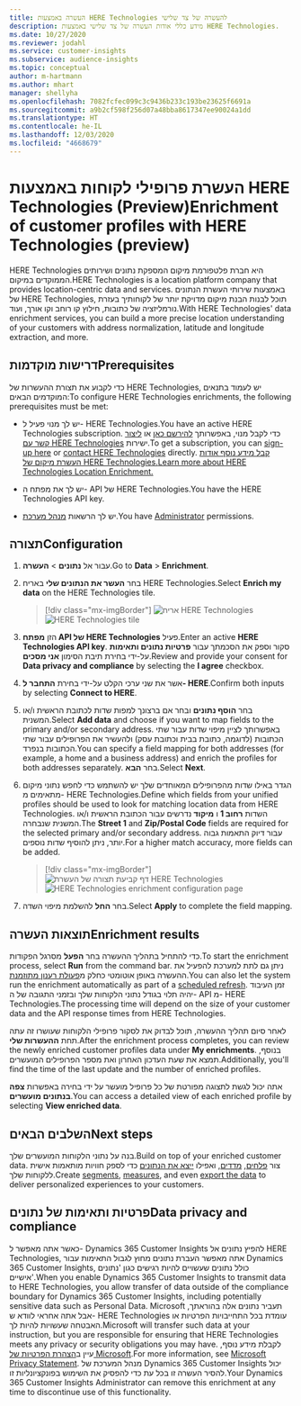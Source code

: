 ```yaml
---
title: העשרה באמצעות HERE Technologies להעשרה של צד שלישי
description: מידע כללי אודות העשרה של צד שלישי באמצעות HERE Technologies.
ms.date: 10/27/2020
ms.reviewer: jodahl
ms.service: customer-insights
ms.subservice: audience-insights
ms.topic: conceptual
author: m-hartmann
ms.author: mhart
manager: shellyha
ms.openlocfilehash: 7082fcfec099c3c9436b233c193be23625f6691a
ms.sourcegitcommit: a9b2cf598f256d07a48bba8617347ee90024a1dd
ms.translationtype: HT
ms.contentlocale: he-IL
ms.lasthandoff: 12/03/2020
ms.locfileid: "4668679"
---
```

# <a name="enrichment-of-customer-profiles-with-here-technologies-preview"></a><span data-ttu-id="2f02e-103">העשרת פרופילי לקוחות באמצעות HERE Technologies‏ (Preview)</span><span class="sxs-lookup"><span data-stu-id="2f02e-103">Enrichment of customer profiles with HERE Technologies (preview)</span></span>

<span data-ttu-id="2f02e-104">HERE Technologies היא חברת פלטפורמת מיקום המספקת נתונים ושירותים הממוקדים במיקום.</span><span class="sxs-lookup"><span data-stu-id="2f02e-104">HERE Technologies is a location platform company that provides location-centric data and services.</span></span> <span data-ttu-id="2f02e-105">באמצעות שירותי העשרת הנתונים של HERE Technologies, תוכל לבנות הבנת מיקום מדויקת יותר של לקוחותיך בעזרת נורמליזציה של כתובות, חילוץ קו רוחב וקו אורך, ועוד.</span><span class="sxs-lookup"><span data-stu-id="2f02e-105">With HERE Technologies' data enrichment services, you can build a more precise location understanding of your customers with address normalization, latitude and longitude extraction, and more.</span></span>

## <a name="prerequisites"></a><span data-ttu-id="2f02e-106">דרישות מוקדמות</span><span class="sxs-lookup"><span data-stu-id="2f02e-106">Prerequisites</span></span>

<span data-ttu-id="2f02e-107">כדי לקבוע את תצורת ההעשרות של HERE Technologies, יש לעמוד בתנאים המוקדמים הבאים:</span><span class="sxs-lookup"><span data-stu-id="2f02e-107">To configure HERE Technologies enrichments, the following prerequisites must be met:</span></span>

- <span data-ttu-id="2f02e-108">יש לך מנוי פעיל ל- HERE Technologies.</span><span class="sxs-lookup"><span data-stu-id="2f02e-108">You have an active HERE Technologies subscription.</span></span> <span data-ttu-id="2f02e-109">כדי לקבל מנוי, באפשרותך [להירשם כאן](https://developer.here.com/sign-up?utm_medium=referral&utm_source=Microsoft-Dynamics-CI&create=Freemium-Basic) או [ליצור קשר עם HERE Technologies](https://developer.here.com/help?utm_medium=referral&utm_source=Microsoft-Dynamics-CI#how-can-we-help-you) ישירות.</span><span class="sxs-lookup"><span data-stu-id="2f02e-109">To get a subscription, you can [sign-up here](https://developer.here.com/sign-up?utm_medium=referral&utm_source=Microsoft-Dynamics-CI&create=Freemium-Basic) or [contact HERE Technologies](https://developer.here.com/help?utm_medium=referral&utm_source=Microsoft-Dynamics-CI#how-can-we-help-you) directly.</span></span> [<span data-ttu-id="2f02e-110">קבל מידע נוסף אודות העשרת מיקום של HERE Technologies.</span><span class="sxs-lookup"><span data-stu-id="2f02e-110">Learn more about HERE Technologies Location Enrichment.</span></span>](https://developer.here.com/location-enrichment?cid=Dev-MicrosoftDynamics-DB-0-Dev-&utm_source=MicrosoftDynamics&utm_medium=referral&utm_campaign=Online_Dev_ReferralMicrosoft)

- <span data-ttu-id="2f02e-111">יש לך את מפתח ה- API של HERE Technologies.</span><span class="sxs-lookup"><span data-stu-id="2f02e-111">You have the HERE Technologies API key.</span></span>

- <span data-ttu-id="2f02e-112">יש לך הרשאות [מנהל מערכת](permissions.md#administrator).</span><span class="sxs-lookup"><span data-stu-id="2f02e-112">You have [Administrator](permissions.md#administrator) permissions.</span></span>

## <a name="configuration"></a><span data-ttu-id="2f02e-113">תצורה</span><span class="sxs-lookup"><span data-stu-id="2f02e-113">Configuration</span></span>

1. <span data-ttu-id="2f02e-114">עבור אל **נתונים** > **העשרה**.</span><span class="sxs-lookup"><span data-stu-id="2f02e-114">Go to **Data** > **Enrichment**.</span></span>

1. <span data-ttu-id="2f02e-115">בחר **העשר את הנתונים שלי** באריח HERE Technologies.</span><span class="sxs-lookup"><span data-stu-id="2f02e-115">Select **Enrich my data** on the HERE Technologies tile.</span></span>

   > [!div class="mx-imgBorder"]
   > <span data-ttu-id="2f02e-116">![אריח HERE Technologies](media/HERE-tile.png "אריח HERE Technologies")</span><span class="sxs-lookup"><span data-stu-id="2f02e-116">![HERE Technologies tile](media/HERE-tile.png "HERE Technologies tile")</span></span>

1. <span data-ttu-id="2f02e-117">הזן **מפתח API של HERE Technologies** פעיל.</span><span class="sxs-lookup"><span data-stu-id="2f02e-117">Enter an active **HERE Technologies API key**.</span></span> <span data-ttu-id="2f02e-118">סקור וספק את הסכמתך עבור **פרטיות נתונים ותאימות** על-ידי בחירת תיבת הסימון **אני מסכים**.</span><span class="sxs-lookup"><span data-stu-id="2f02e-118">Review and provide your consent for **Data privacy and compliance** by selecting the **I agree** checkbox.</span></span> 

1. <span data-ttu-id="2f02e-119">אשר את שני ערכי הקלט על-ידי בחירת **התחבר ל- HERE**.</span><span class="sxs-lookup"><span data-stu-id="2f02e-119">Confirm both inputs by selecting **Connect to HERE**.</span></span>

1. <span data-ttu-id="2f02e-120">בחר **הוסף נתונים** ובחר אם ברצונך למפות שדות לכתובת הראשית ו/או המשנית.</span><span class="sxs-lookup"><span data-stu-id="2f02e-120">Select **Add data** and choose if you want to map fields to the primary and/or secondary address.</span></span> <span data-ttu-id="2f02e-121">באפשרותך לציין מיפוי שדות עבור שתי הכתובות (לדוגמה, כתובת בבית וכתובת עסק) ולהעשיר את הפרופילים עבור שתי הכתובות בנפרד.</span><span class="sxs-lookup"><span data-stu-id="2f02e-121">You can specify a field mapping for both addresses (for example, a home and a business address) and enrich the profiles for both addresses separately.</span></span> <span data-ttu-id="2f02e-122">בחר **הבא**.</span><span class="sxs-lookup"><span data-stu-id="2f02e-122">Select **Next**.</span></span>

1. <span data-ttu-id="2f02e-123">הגדר באילו שדות מהפרופילים המאוחדים שלך יש להשתמש כדי לחפש נתוני מיקום מתאימים מ- HERE Technologies.</span><span class="sxs-lookup"><span data-stu-id="2f02e-123">Define which fields from your unified profiles should be used to look for matching location data from HERE Technologies.</span></span> <span data-ttu-id="2f02e-124">השדות **רחוב 1** ו **מיקוד** נדרשים עבור הכתובת הראשית ו/או המשנית שנבחרה.</span><span class="sxs-lookup"><span data-stu-id="2f02e-124">The **Street 1** and **Zip/Postal Code** fields are required for the selected primary and/or secondary address.</span></span> <span data-ttu-id="2f02e-125">עבור דיוק התאמות גבוה יותר, ניתן להוסיף שדות נוספים.</span><span class="sxs-lookup"><span data-stu-id="2f02e-125">For a higher match accuracy, more fields can be added.</span></span>

   > [!div class="mx-imgBorder"]
   > <span data-ttu-id="2f02e-126">![דף קביעת תצורה של העשרת HERE Technologies](media/enrichment-HERE-configuration.png "דף קביעת תצורה של העשרת HERE Technologies")</span><span class="sxs-lookup"><span data-stu-id="2f02e-126">![HERE Technologies enrichment configuration page](media/enrichment-HERE-configuration.png "HERE Technologies enrichment configuration page")</span></span>

1. <span data-ttu-id="2f02e-127">בחר **החל** להשלמת מיפוי השדה.</span><span class="sxs-lookup"><span data-stu-id="2f02e-127">Select **Apply** to complete the field mapping.</span></span>

## <a name="enrichment-results"></a><span data-ttu-id="2f02e-128">תוצאות העשרה</span><span class="sxs-lookup"><span data-stu-id="2f02e-128">Enrichment results</span></span>

<span data-ttu-id="2f02e-129">כדי להתחיל בתהליך ההעשרה בחר **הפעל** מסרגל הפקודות.</span><span class="sxs-lookup"><span data-stu-id="2f02e-129">To start the enrichment process, select **Run** from the command bar.</span></span> <span data-ttu-id="2f02e-130">ניתן גם לתת למערכת להפעיל את ההעשרה באופן אוטומטי כחלק מ[פעולת רענון מתוזמנת](system.md#schedule-tab).</span><span class="sxs-lookup"><span data-stu-id="2f02e-130">You can also let the system run the enrichment automatically as part of a [scheduled refresh](system.md#schedule-tab).</span></span> <span data-ttu-id="2f02e-131">זמן העיבוד יהיה תלוי בגודל נתוני הלקוחות שלך ובזמני התגובה של ה- API מ- HERE Technologies.</span><span class="sxs-lookup"><span data-stu-id="2f02e-131">The processing time will depend on the size of your customer data and the API response times from HERE Technologies.</span></span>

<span data-ttu-id="2f02e-132">לאחר סיום תהליך ההעשרה, תוכל לבדוק את לסקור פרופילי הלקוחות שעושרו זה עתה תחת **ההעשרות שלי**.</span><span class="sxs-lookup"><span data-stu-id="2f02e-132">After the enrichment process completes, you can review the newly enriched customer profiles data under **My enrichments**.</span></span> <span data-ttu-id="2f02e-133">בנוסף, תמצא את שעת העדכון האחרון ואת מספר הפרופילים המועשרים.</span><span class="sxs-lookup"><span data-stu-id="2f02e-133">Additionally, you'll find the time of the last update and the number of enriched profiles.</span></span>

<span data-ttu-id="2f02e-134">אתה יכול לגשת לתצוגה מפורטת של כל פרופיל מועשר על ידי בחירה באפשרות **צפה בנתונים מועשרים**.</span><span class="sxs-lookup"><span data-stu-id="2f02e-134">You can access a detailed view of each enriched profile by selecting **View enriched data**.</span></span>

## <a name="next-steps"></a><span data-ttu-id="2f02e-135">השלבים הבאים</span><span class="sxs-lookup"><span data-stu-id="2f02e-135">Next steps</span></span>

<span data-ttu-id="2f02e-136">בנה על נתוני הלקוחות המועשרים שלך.</span><span class="sxs-lookup"><span data-stu-id="2f02e-136">Build on top of your enriched customer data.</span></span> <span data-ttu-id="2f02e-137">צור [פלחים](segments.md), [מדדים](measures.md), ואפילו [ייצא את הנתונים](export-destinations.md) כדי לספק חוויות מותאמות אישית ללקוחות שלך.</span><span class="sxs-lookup"><span data-stu-id="2f02e-137">Create [segments](segments.md), [measures](measures.md), and even [export the data](export-destinations.md) to deliver personalized experiences to your customers.</span></span>

## <a name="data-privacy-and-compliance"></a><span data-ttu-id="2f02e-138">פרטיות ותאימות של נתונים</span><span class="sxs-lookup"><span data-stu-id="2f02e-138">Data privacy and compliance</span></span>

<span data-ttu-id="2f02e-139">כאשר אתה מאפשר ל- Dynamics 365 Customer Insights להפיץ נתונים אל HERE Technologies, אתה מאפשר העברת נתונים מחוץ לגבול התאימות עבור Dynamics 365 Customer Insights, כולל נתונים שעשויים להיות רגישים כגון 'נתונים אישיים'.</span><span class="sxs-lookup"><span data-stu-id="2f02e-139">When you enable Dynamics 365 Customer Insights to transmit data to HERE Technologies, you allow transfer of data outside of the compliance boundary for Dynamics 365 Customer Insights, including potentially sensitive data such as Personal Data.</span></span> <span data-ttu-id="2f02e-140">Microsoft תעביר נתונים אלה בהוראתך, אבל אתה אחראי לוודא ש- HERE Technologies עומדת בכל התחייבויות הפרטיות או האבטחה שעשויות להיות לך.</span><span class="sxs-lookup"><span data-stu-id="2f02e-140">Microsoft will transfer such data at your instruction, but you are responsible for ensuring that HERE Technologies meets any privacy or security obligations you may have.</span></span> <span data-ttu-id="2f02e-141">לקבלת מידע נוסף, עיין ב[הצהרת הפרטיות של Microsoft](https://go.microsoft.com/fwlink/?linkid=396732).</span><span class="sxs-lookup"><span data-stu-id="2f02e-141">For more information, see [Microsoft Privacy Statement](https://go.microsoft.com/fwlink/?linkid=396732).</span></span>
<span data-ttu-id="2f02e-142">מנהל המערכת של Dynamics 365 Customer Insights יכול להסיר העשרה זו בכל עת כדי להפסיק את השימוש בפונקציונליות זו.</span><span class="sxs-lookup"><span data-stu-id="2f02e-142">Your Dynamics 365 Customer Insights Administrator can remove this enrichment at any time to discontinue use of this functionality.</span></span>
